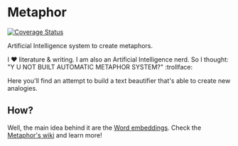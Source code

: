 # Metaphor

[![Coverage Status](https://coveralls.io/repos/github/guiem/metaphor/badge.svg?branch=master)](https://coveralls.io/github/guiem/metaphor?branch=master)

Artificial Intelligence system to create metaphors.

I :heart: literature & writing. I am also an Artificial Intelligence nerd. So I thought: "Y U NOT BUILT AUTOMATIC METAPHOR SYSTEM?" :trollface:

Here you'll find an attempt to build a text beautifier that's able to create new analogies. 

## How?

Well, the main idea behind it are the [Word embeddings](https://en.wikipedia.org/wiki/Word_embedding). Check the [Metaphor's wiki](https://github.com/guiem/metaphor/wiki) and learn more!